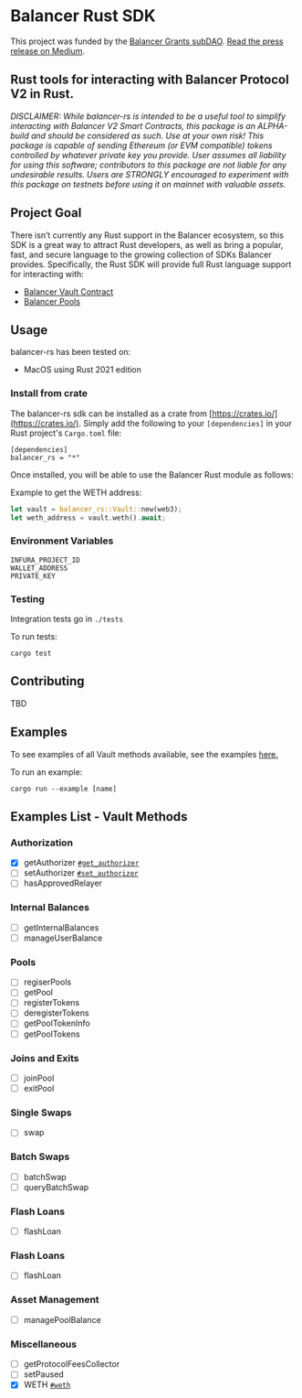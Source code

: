 # Balancer Rust SDK

This project was funded by the [Balancer Grants subDAO](http://grants.balancer.community/). [Read the press release on Medium](https://medium.com/@BalancerGrants/balancer-is-adding-rust-support-c28bdc1305e6).

## Rust tools for interacting with Balancer Protocol V2 in Rust.

_DISCLAIMER: While balancer-rs is intended to be a useful tool to simplify interacting with Balancer V2 Smart Contracts, this package is an ALPHA-build and should be considered as such. Use at your own risk! This package is capable of sending Ethereum (or EVM compatible) tokens controlled by whatever private key you provide. User assumes all liability for using this software; contributors to this package are not liable for any undesirable results. Users are STRONGLY encouraged to experiment with this package on testnets before using it on mainnet with valuable assets._

## Project Goal

There isn’t currently any Rust support in the Balancer ecosystem, so this SDK is a great way to attract Rust developers, as well as bring a popular, fast, and secure language to the growing collection of SDKs Balancer provides. Specifically, the Rust SDK will provide full Rust language support for interacting with:

- [Balancer Vault Contract](https://dev.balancer.fi/references/contracts/apis/the-vault)
- [Balancer Pools](https://dev.balancer.fi/references/contracts/apis/pools)

## Usage

balancer-rs has been tested on:

- MacOS using Rust 2021 edition
<!-- - Linux using Python 3.9-dev
- Windows using Python 3.9.5 -->

### Install from crate

The balancer-rs sdk can be installed as a crate from [https://crates.io/](https://crates.io/). Simply add the following to your `[dependencies]` in your Rust project's `Cargo.toml` file:

```
[dependencies]
balancer_rs = "*"
```

Once installed, you will be able to use the Balancer Rust module as follows:

Example to get the WETH address:

```rust
let vault = balancer_rs::Vault::new(web3);
let weth_address = vault.weth().await;
```

### Environment Variables

```
INFURA_PROJECT_ID
WALLET_ADDRESS
PRIVATE_KEY
```

### Testing

Integration tests go in `./tests`

To run tests:

`cargo test`

## Contributing

TBD

## Examples

To see examples of all Vault methods available, see the examples [here.](./examples/)

To run an example:

`cargo run --example [name]`

## Examples List - Vault Methods

### Authorization

- [x] getAuthorizer [`#get_authorizer`](./examples/get_authorizer.rs)
- [ ] setAuthorizer [`#set_authorizer`](./examples/set_authorizer.rs)
- [ ] hasApprovedRelayer

### Internal Balances

- [ ] getInternalBalances
- [ ] manageUserBalance

### Pools

- [ ] regiserPools
- [ ] getPool
- [ ] registerTokens
- [ ] deregisterTokens
- [ ] getPoolTokenInfo
- [ ] getPoolTokens

### Joins and Exits

- [ ] joinPool
- [ ] exitPool

### Single Swaps

- [ ] swap

### Batch Swaps

- [ ] batchSwap
- [ ] queryBatchSwap

### Flash Loans

- [ ] flashLoan

### Flash Loans

- [ ] flashLoan

### Asset Management

- [ ] managePoolBalance

### Miscellaneous

- [ ] getProtocolFeesCollector
- [ ] setPaused
- [x] WETH [`#weth`](./examples/weth.rs)
